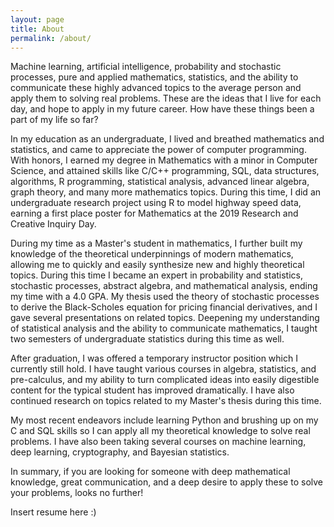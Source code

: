 ```yaml
---
layout: page
title: About
permalink: /about/
---
```


Machine learning, artificial intelligence, probability and stochastic processes, pure and applied mathematics, statistics, 
and the ability to communicate these highly advanced topics to the average person and apply them to solving real problems. 
These are the ideas that I live for each day, and hope to apply in my future career. How have these things been a part of my
life so far?

In my education as an undergraduate, I lived and breathed mathematics and statistics, and came to appreciate the power of 
computer programming. With honors, I earned my degree in Mathematics with a minor in Computer Science, and attained skills 
like C/C++ programming, SQL, data structures, algorithms, R programming, statistical analysis, advanced linear algebra, 
graph theory, and many more mathematics topics. During this time, I did an undergraduate research project using R to model 
highway speed data, earning a first place poster for Mathematics at the 2019 Research and Creative Inquiry Day.

During my time as a Master's student in mathematics, I further built my knowledge of the theoretical underpinnings of modern 
mathematics, allowing me to quickly and easily synthesize new and highly theoretical topics. During this time I became an 
expert in probability and statistics, stochastic processes, abstract algebra, and mathematical analysis, ending my time with 
a 4.0 GPA. My thesis used the theory of stochastic processes to derive the Black-Scholes equation for pricing financial 
derivatives, and I gave several presentations on related topics. Deepening my understanding of statistical analysis and the 
ability to communicate mathematics, I taught two semesters of undergraduate statistics during this time as well.

After graduation, I was offered a temporary instructor position which I currently still hold. I have taught various courses 
in algebra, statistics, and pre-calculus, and my ability to turn complicated ideas into easily digestible content for the 
typical student has improved dramatically. I have also continued research on topics related to my Master's thesis during 
this time.

My most recent endeavors include learning Python and brushing up on my C and SQL skills so I can apply all my theoretical 
knowledge to solve real problems. I have also been taking several courses on machine learning, deep learning, cryptography, 
and Bayesian statistics.

In summary, if you are looking for someone with deep mathematical knowledge, great communication, and a deep desire to apply 
these to solve your problems, looks no further!

Insert resume here :)